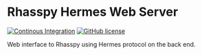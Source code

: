 # Rhasspy Hermes Web Server


[![Continous Integration](https://github.com/rhasspy/rhasspy-server-hermes/workflows/Tests/badge.svg)](https://github.com/rhasspy/rhasspy-server-hermes/actions)
[![GitHub license](https://img.shields.io/github/license/rhasspy/rhasspy-server-hermes.svg)](https://github.com/rhasspy/rhasspy-server-hermes/blob/master/LICENSE)

Web interface to Rhasspy using Hermes protocol on the back end.
